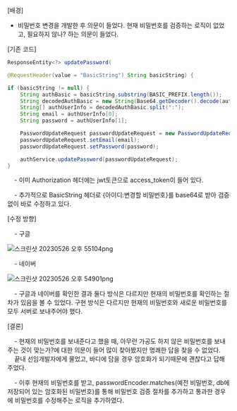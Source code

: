 [배경]

- 비밀번호 변경을 개발한 후 의문이 들었다. 현재 비밀번호를 검증하는 로직이 없었고, 필요하지 않나? 하는 의문이 들었다.

[기존 코드]

```java
ResponseEntity<?> updatePassword(

@RequestHeader(value = "BasicString") String basicString) {

if (basicString != null) {
    String authBasic = basicString.substring(BASIC_PREFIX.length());
    String decodedAuthBasic = new String(Base64.getDecoder().decode(authBasic), StandardCharsets.UTF_8);
    String[] authUserInfo = decodedAuthBasic.split(":");
    String email = authUserInfo[0];
    String password = authUserInfo[1];

    PasswordUpdateRequest passwordUpdateRequest = new PasswordUpdateRequest();
    passwordUpdateRequest.setEmail(email);
    passwordUpdateRequest.setPassword(password);

    authService.updatePassword(passwordUpdateRequest);
}
```

    - 이미 Authorization 헤더에는 jwt토큰으로 access_token이 들어 있다.

    - 추가적으로 BasicString 헤더로 {아이디:변경할 비밀번호}를 base64로 받아 검증없이 바로 수정하고 있다.

[수정 방향]

    - 구글

![스크린샷 20230526 오후 55104png](file:///var/folders/sr/zztwjpys0z91vxnn27p6pw200000gn/T/TemporaryItems/NSIRD_screencaptureui_vsqWg9/스크린샷%202023-05-26%20오후%205.51.04.png?msec=1685091069798)

    - 네이버

![스크린샷 20230526 오후 54901png](file:///Users/kuki/Desktop/스크린샷%202023-05-26%20오후%205.49.01.png?msec=1685091092706)

    - 구글과 네이버를 확인한 결과 둘다 방식은 다르지만 현재의 비밀번호를 확인하는 절차가 있음을 볼 수 있었다. 구현 방식은 다르지만 현재의 비밀번호와 새로운 비밀번호를 모두 서버로 보내주어야 했다.

[결론]

    - 현재의 비밀번호를 보내준다고 했을 때, 아무런 가공도 하지 않은 비밀번호를 보내주는 것이 맞는가?에 대한 의문이 들어 많이 찾아봤지만 명쾌한 답을 찾을 수 없었다.
    끝내 선임개발자에게 물었고, 바디에 담을 경우 암호화가 되기때문에 괜찮다고 답해주었다.

    - 이후 현재의 비밀번호를 받고, passwordEncoder.matches(예전 비밀번호, db에 저장되어 있는 암호화된 비밀번호)를 통해 비밀번호 검증 절차를 추가하고 통과한 경우에 비밀번호를 수정해주는 로직을 추가하였다.